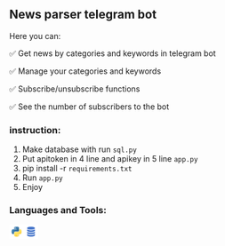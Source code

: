 
## News parser telegram bot
Here you can:

✅ Get news by categories and keywords in telegram bot

✅ Manage your categories and keywords

✅ Subscribe/unsubscribe functions

✅ See the number of subscribers to the bot

### instruction:
1. Make database with run `sql.py`
2. Put apitoken in 4 line and apikey in 5 line `app.py`
3. pip install -r `requirements.txt`
4. Run `app.py`
5. Enjoy





### Languages and Tools:

<img align="left" alt="CSS3" width="26px" src="https://raw.githubusercontent.com/github/explore/80688e429a7d4ef2fca1e82350fe8e3517d3494d/topics/python/python.png" />
<img align="left" alt="SQL" width="26px" src="https://raw.githubusercontent.com/github/explore/80688e429a7d4ef2fca1e82350fe8e3517d3494d/topics/sql/sql.png" />

